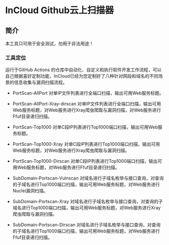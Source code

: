 # InCloud Github云上扫描器
## 简介
本工具只可用于安全测试，勿用于非法用途！
### 工具定位
运行于GitHub Actions 的仓库中自动化、自定义和执行软件开发工作流程，可以自己根据喜好定制功能，InCloud已经为您定制好了八种针对网段和域名的不同场景的信息收集与漏洞扫描流程。

* PortScan-AllPort 对单IP文件列表进行全端口扫描，输出可用Web服务标题。

* PortScan-AllPort-Xray-dirscan   对单IP文件列表进行全端口扫描，输出可用Web服务标题，对Web服务进行Xray爬虫爬取与漏洞扫描，对Web服务进行Ffuf目录递归扫描。

* PortScan-Top1000 对单C段IP列表进行Top1000端口扫描，输出可用Web服务标题。
* PortScan-Top1000-Xray 对单C段IP列表进行Top1000端口扫描，输出可用Web服务标题，对Web服务进行Xray爬虫爬取与漏洞扫描。
* PortScan-Top1000-Dirscan 对单C段IP列表进行Top1000端口扫描，输出可用Web服务标题，对Web服务进行Ffuf目录递归扫描。
* SubDomain-Portscan-Vulnscan 对域名进行子域名枚举与接口查询，对查询的子域名进行Top1000端口扫描，输出可用Web服务标题，对Web服务进行Nuclei漏洞扫描。
* SubDomain-Portscan-Xray 对域名进行子域名枚举与接口查询，对查询的子域名进行Top1000端口扫描，输出可用Web服务标题，对Web服务进行Xray爬虫爬取与漏洞扫描。
* SubDomain-Portscan-Dirscan 对域名进行子域名枚举与接口查询，对查询的子域名进行Top1000端口扫描，输出可用Web服务标题，对Web服务进行Ffuf目录递归扫描。
